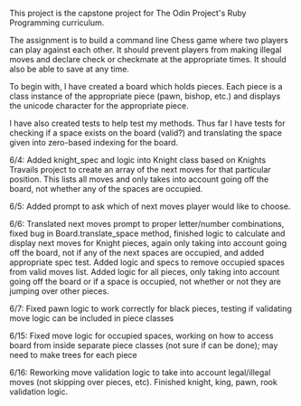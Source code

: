 This project is the capstone project for The Odin Project's Ruby Programming curriculum.

The assignment is to build a command line Chess game where two players can play against each other. It should prevent players from making illegal moves and declare check or checkmate at the appropriate times. It should also be able to save at any time.

To begin with, I have created a board which holds pieces. Each piece is a class instance of the appropriate piece (pawn, bishop, etc.) and displays the unicode character for the appropriate piece.

I have also created tests to help test my methods. Thus far I have tests for checking if a space exists on the board (valid?) and translating the space given into zero-based indexing for the board.

6/4: Added knight_spec and logic into Knight class based on Knights Travails project to create an array of the next moves for that particular position. This lists all moves and only takes into account going off the board, not whether any of the spaces are occupied.

6/5: Added prompt to ask which of next moves player would like to choose.

6/6: Translated next moves prompt to proper letter/number combinations, fixed bug in Board.translate_space method, finished logic to calculate and display next moves for Knight pieces, again only taking into account going off the board, not if any of the next spaces are occupied, and added appropriate spec test. Added logic and specs to remove occupied spaces from valid moves list. Added logic for all pieces, only taking into account going off the board or if a space is occupied, not whether or not they are jumping over other pieces.

6/7: Fixed pawn logic to work correctly for black pieces, testing if validating move logic can be included in piece classes

6/15: Fixed move logic for occupied spaces, working on how to access board from inside separate piece classes (not sure if can be done); may need to make trees for each piece

6/16: Reworking move validation logic to take into account legal/illegal moves (not skipping over pieces, etc). Finished knight, king, pawn, rook validation logic.